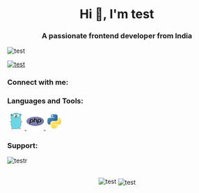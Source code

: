 <h1 align="center">Hi 👋, I'm test</h1>
<h3 align="center">A passionate frontend developer from India</h3>

<p align="left"> <img src="https://komarev.com/ghpvc/?username=test&label=Profile%20views&color=0e75b6&style=flat" alt="test" /> </p>

<p align="left"> <a href="https://github.com/ryo-ma/github-profile-trophy"><img src="https://github-profile-trophy.vercel.app/?username=test" alt="test" /></a> </p>

<h3 align="left">Connect with me:</h3>
<p align="left">
</p>

<h3 align="left">Languages and Tools:</h3>
<p align="left"> <a href="https://golang.org" target="_blank" rel="noreferrer"> <img src="https://raw.githubusercontent.com/devicons/devicon/master/icons/go/go-original.svg" alt="go" width="40" height="40"/> </a> <a href="https://www.php.net" target="_blank" rel="noreferrer"> <img src="https://raw.githubusercontent.com/devicons/devicon/master/icons/php/php-original.svg" alt="php" width="40" height="40"/> </a> <a href="https://www.python.org" target="_blank" rel="noreferrer"> <img src="https://raw.githubusercontent.com/devicons/devicon/master/icons/python/python-original.svg" alt="python" width="40" height="40"/> </a> </p>

<h3 align="left">Support:</h3>
<p><a href="https://www.buymeacoffee.com/testr"> <img align="left" src="https://cdn.buymeacoffee.com/buttons/v2/default-yellow.png" height="50" width="210" alt="testr" /></a></p><br><br>

<p><img align="left" src="https://github-readme-stats.vercel.app/api/top-langs?username=test&show_icons=true&locale=en&layout=compact" alt="test" /></p>

<p>&nbsp;<img align="center" src="https://github-readme-stats.vercel.app/api?username=test&show_icons=true&locale=en" alt="test" /></p>

